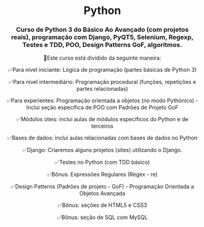<div align="center">

# Python

### Curso de Python 3 do Básico Ao Avançado (com projetos reais), programação com Django, PyQT5, Selenium, Regexp, Testes e TDD, POO, Design Patterns GoF, algoritmos.

📌Este curso está dividido da seguinte maneira:

✅Para nível iniciante: Lógica de programação (partes básicas de Python 3)

✅Para nível intermediário: Programação procedural (funções, repetições e partes relacionadas)

✅Para experientes: Programação orientada a objetos (no modo Pythônico) - Inclui seção específica de POO com Padrões de Projeto GoF

✅Módulos úteis: inclui aulas de módulos específicos do Python e de terceiros

✅Bases de dados: inclui aulas relacionadas com bases de dados no Python

✅Django: Criaremos alguns projetos (sites) utilizando o Django.

✅Testes no Python (com TDD básico)

✅Bônus: Expressões Regulares (Regex - re)

✅Design Patterns (Padrões de projeto - GoF) - Programação Orientada a Objetos Avançada

✅Bônus: seções de HTML5 e CSS3

✅Bônus: seção de SQL com MySQL

</div>
